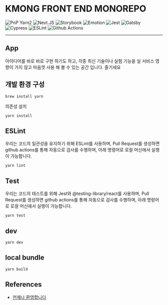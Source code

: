 # KMONG FRONT END MONOREPO
![PnP Yarn2](https://img.shields.io/badge/Yarn2-PnP-2C8EBB?style=for-the-badge&logo=yarn&logoColor=white)
![Next.JS](https://img.shields.io/badge/next.js-TypeScript-007ACC?style=for-the-badge&logo=nextdotjs&logoColor=white)
![Storybook](https://img.shields.io/badge/storybook-FF4785?style=for-the-badge&logo=storybook&logoColor=white)
![Emotion](https://img.shields.io/badge/Emotion-C865B9.svg?&style=for-the-badge&logo=Emotion&logoColor=C865B9)
![Jest](https://img.shields.io/badge/Jest-C21325?style=for-the-badge&logo=jest&logoColor=white)
![Gatsby](https://img.shields.io/badge/Gatsby-663399?style=for-the-badge&logo=gatsby&logoColor=663399)
![Cypress](https://img.shields.io/badge/Cypress-17202C?style=for-the-badge&logo=cypress&logoColor=white)
![ESLint](https://img.shields.io/badge/eslint-3A33D1?style=for-the-badge&logo=eslint&logoColor=white)
![Github Actions](https://img.shields.io/badge/GitHub_Actions-2088FF?style=for-the-badge&logo=github-actions&logoColor=white)

----


## App

아이디어를 바로 바로 구현 하기도 하고, 각종 최신 기술이나 실험 기능을 실 서비스 영향이 가지 않고 마음껏 사용 해 볼 수 있는 공간 입니다. 즐기세요


## 개발 환경 구성

```Shell
brew install yarn
```


의존성 설치

```Shell
yarn install
```


## ESLint
우리는 코드의 일관성을 유지하기 위해 ESLint를 사용하며, Pull Request를 생성하면 github actions를 통해 자동으로 검사를 수행하며, 아래 명령어로 로컬 머신에서 실행이 가능합니다.
```Shell
yarn lint
```

## Test
우리는 코드의 테스트를 위해 Jest와 @testing-library/react를 사용하며, Pull Request를 생성하면 github actions를 통해 자동으로 검사를 수행하며, 아래 명령어로 로컬 머신에서 실행이 가능합니다.
```Shell
yarn test
```

## dev
```Shell
yarn dev
```

## local bundle
```Shell
yarn build
```

## References

- [언제나 환영합니다](https://recruit.wanted.co.kr/p/QFVWQwleQWpIVg==)